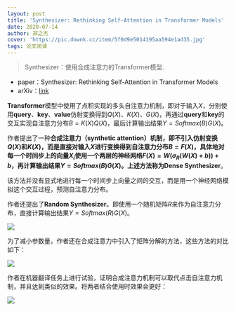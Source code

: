 ```yaml
---
layout: post
title: 'Synthesizer: Rethinking Self-Attention in Transformer Models'
date: 2020-07-14
author: 郑之杰
cover: 'https://pic.downk.cc/item/5f0d9e5014195aa594e1ad35.jpg'
tags: 论文阅读
---
```


> Synthesizer：使用合成注意力的Transformer模型.

- paper：Synthesizer: Rethinking Self-Attention in Transformer Models
- arXiv：[link](https://arxiv.org/abs/1811.02486v1)

**Transformer**模型中使用了点积实现的多头自注意力机制，即对于输入$X$，分别使用**query**、**key**、**value**仿射变换得到$Q(X)$、$K(X)$、$G(X)$，再通过**query**和**key**的交互实现自注意力分布$B=K(X)Q(X)$，最后计算输出结果$Y=Softmax(B)G(X)$。

作者提出了一种**合成注意力（synthetic attention）**机制，即不引入仿射变换$Q(X)$和$K(X)$，而是直接对输入$X$进行变换得到自注意力分布$B=F(X)$，具体地对每一个时间步上的向量$X_i$使用一个两层的神经网络$F(X)=W(σ_R(W(X)+b))+b$，再计算输出结果$Y=Softmax(B)G(X)$。上述方法称为**Dense Synthesizer**。

该方法并没有显式地进行每一个时间步上向量之间的交互，而是用一个神经网络模拟这个交互过程，预测自注意力分布。

作者还提出了**Random Synthesizer**。即使用一个随机矩阵$R$来作为自注意力分布，直接计算输出结果$Y=Softmax(R)G(X)$。

![](https://pic.downk.cc/item/5f0d990e14195aa594e01fe2.jpg)

为了减小参数量，作者还在合成注意力中引入了矩阵分解的方法，这些方法的对比如下：

![](https://pic.downk.cc/item/5f0d9cdd14195aa594e13f60.jpg)

作者在机器翻译任务上进行试验，证明合成注意力机制可以取代点击自注意力机制，并且达到类似的效果。将两者结合使用时效果会更好：

![](https://pic.downk.cc/item/5f0d9de114195aa594e18460.jpg)